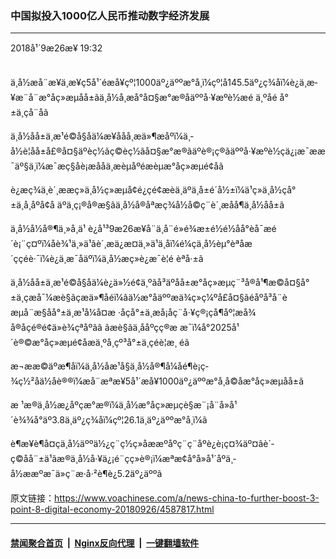 ### 中国拟投入1000亿人民币推动数字经济发展
------------------------

<div class="published">
 <span class="date" title="ä¸­å½æ¶é´">
  <time datetime="2018-09-26T19:32:19+08:00">
   2018å¹´9æ26æ¥ 19:32
  </time>
 </span>
</div>
<br/>
<div class="wsw">
 <p>
  ä¸­å½æå¨æ¥ä¸æ¥ç5å¹´éæå¥çº¦1000äº¿äººæ°å¸ï¼çº¦å145.5äº¿ç¾åï¼è¿ä¸æ­¥æ¨å¨æ°å­ç»æµåå±ãä¸­å½å¸æå°å¤§æ°æ®åäººå·¥æºè½æé ä¸ºåé å°±ä¸çå¨åã
 </p>
 <p>
  ä¸­å½åå±ä¸æ¹é©å§åä¼æ¥ååå¸æä»¶æåºï¼ä¸­å½è¦åå±å£®å¤§äºèç½ãç©èç½ãå¤§æ°æ®ãäºè®¡ç®ãäººå·¥æºè½ç­ä¿¡æ¯ææ¯äº§ä¸ï¼æ¯æç§åè¡æååä¸æèµåºéæèµæ°å­ç»æµé¢åã
 </p>
 <p>
  è¿æç¾ä¸­è´¸ææç»ä¸­å½ç»æµå¢é¿çé¢æèä¸äºä¸å±é´å½±ï¼ä¹ç»ä¸­å½çå°±ä¸å¸åºå¢å äºä¸ç¡®å®æ§ãä¸­å½å®åªæç¾å½å©ç¨è´¸æåå¶ä¸­å½åå±ã
 </p>
 <p>
  ä¸­å½å½å®¶ä¸»å¸­ä¹ è¿å¹³9æ26æ¥å¨ä¸å¨é»é¾æ±é½é½åå°èå¯æé´è¡¨ç¤ºï¼åè¾¹ä¸»ä¹ãè´¸æä¿æ¤ä¸»ä¹ä¸åï¼é¼çä¸­å½èµ°èªåæ´ççéè·¯ï¼è¿ä¸æ¯åäºï¼ä¸­å½æç»è¿æ¯è¦é èªå·±ã
 </p>
 <p>
  ä¸­å½åå±ä¸æ¹é©å§åä¼è¿ä»½é¢ä¸ºãå³äºåå±æ°å­ç»æµç¨³å®å¹¶æ©å¤§å°±ä¸çæå¯¼æè§ãçæä»¶åéï¼âä½æ°å­äººæä¾ç»ç¼ºå£å¤§ãéåºå³å¨èæµå¨æ§åå°±ä¸æ¹å¼å¤æ ·åçå°±ä¸æå¡åç¨å·¥ç®¡çå¶åº¦æå¾å®åç­é®é¢ä»è¾çªåºãâ ãæè§ãä¸­ååºçç®æ æ¯ï¼å°2025å¹´è®©æ°å­ç»æµé¢åæä¸ºå¸çº³å°±ä¸çéè¦æ¸ éã
 </p>
 <p>
  æ¬ææ©äºæ¶åï¼ä¸­å½åæ¹å§ä¸å½å®¶å¼åé¶è¡ç­¾ç½²åä½åè®®ï¼æå¨æªæ¥5å¹´æå¥1000äº¿äººæ°å¸å©åæ°å­ç»æµåå±ã
 </p>
 <p>
  æ ¹æ®ä¸­å½æ¿åºçæ°æ®ï¼ä¸­å½æ°å­ç»æµçè§æ¨¡å¨å»å¹´è¾¾å°äº3.8ä¸äº¿ç¾åï¼çº¦26.1ä¸äº¿äººæ°å¸ï¼ã
 </p>
 <p>
  è¶æ¥è¶å¤çä¸­å½äººä½¿ç¨ç½ç»åææºåºç¨ç¨åºè¿è¡ç¤¾äº¤ãè´­ç©åå¨±ä¹ãæ®ä¸­å½å·¥ä¿¡é¨çç»è®¡ï¼æªæ­¢å°å»å¹´åºä¸­å½ææºæ¯ä»ç¨æ·å·²è¶è¿5.2äº¿äººã
 </p>
</div>

原文链接：https://www.voachinese.com/a/news-china-to-further-boost-3-point-8-digital-economy-20180926/4587817.html


------------------------
#### [禁闻聚合首页](https://github.com/gfw-breaker/banned-news/blob/master/README.md) &nbsp;|&nbsp; [Nginx反向代理](https://github.com/gfw-breaker/open-proxy/blob/master/README.md) &nbsp;|&nbsp;  [一键翻墙软件](https://github.com/gfw-breaker/nogfw/blob/master/README.md)